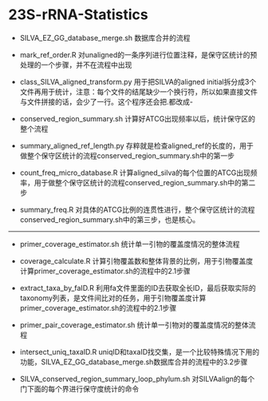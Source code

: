# 23S-rRNA-Statistics

* SILVA_EZ_GG_database_merge.sh 数据库合并的流程  
  
* mark_ref_order.R 对unaligned的一条序列进行位置注释，是保守区统计的预处理的一个步骤，并不在流程中出现
  

* class_SILVA_aligned_transform.py 用于把SILVA的aligned initial拆分成3个文件再用于统计，注意：每个文件的结尾缺少一个换行符，所以如果直接文件与文件拼接的话，会少了一行。这个程序还会把.都改成-

* conserved_region_summary.sh 计算好ATCG出现频率以后，统计保守区的整个流程

* summary_aligned_ref_length.py 存粹就是检查aligned_ref的长度的，用于做整个保守区统计的流程conserved_region_summary.sh中的第一步
  
* count_freq_micro_database.R 计算aligned_silva的每个位置的ATCG出现频率，用于做整个保守区统计的流程conserved_region_summary.sh中的第二步

* summary_freq.R 对具体的ATCG比例的连贯性进行，整个保守区统计的流程conserved_region_summary.sh中的第三步，也是核心。


---

* primer_coverage_estimator.sh 统计单一引物的覆盖度情况的整体流程

* coverage_calculate.R 计算引物覆盖数和整体背景的比例，用于引物覆盖度计算primer_coverage_estimator.sh的流程中的2.1步骤

* extract_taxa_by_faID.R 利用fa文件里面的ID去获取全长ID，最后获取实际的taxonomy列表，是文件间比对的任务，用于引物覆盖度计算primer_coverage_estimator.sh的流程中的2.1步骤


* primer_pair_coverage_estimator.sh 统计单一引物对的覆盖度情况的整体流程

* intersect_uniq_taxaID.R uniqID和taxaID找交集，是一个比较特殊情况下用的功能，SILVA_EZ_GG_database_merge.sh数据库合并的流程中的3.2步骤


* SILVA_conserved_region_summary_loop_phylum.sh 对SILVAalign的每个门下面的每个界进行保守度统计的命令

